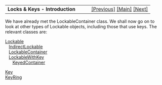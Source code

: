 <table width="100%" data-border="0" data-cellspacing="0"
data-cellpadding="3" data-bgcolor="#C0C0C0">
<colgroup>
<col style="width: 50%" />
<col style="width: 50%" />
</colgroup>
<tbody>
<tr>
<td style="text-align: left;"><strong>Locks &amp; Keys -
Introduction<br />
</strong></td>
<td style="text-align: right;"><a
href="bagofaffinity.htm">[Previous]</a> <a
href="generalintroduction.htm">[Main]</a> <a
href="lockable.htm">[Next]</a></td>
</tr>
</tbody>
</table>

  
We have already met the LockableContainer class. We shall now go on to
look at other types of Lockable objects, including those that use keys.
The relevant classes are:  
  
[Lockable](lockable.htm)  
   [IndirectLockable](indirectlockable.htm)  
   [LockableContainer](lockablecontainer.htm)  
   [LockableWithKey](lockablewithkey.htm)  
      [KeyedContainer](keyedcontainer.htm)  
  
[Key](keyedcontainer.htm)  
[KeyRing](keyring.htm)  
  
  
